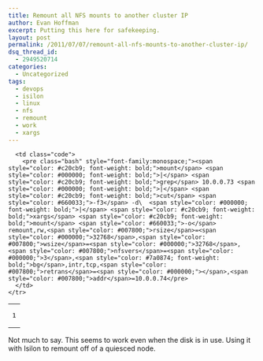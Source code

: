 ```yaml
---
title: Remount all NFS mounts to another cluster IP
author: Evan Hoffman
excerpt: Putting this here for safekeeping.
layout: post
permalink: /2011/07/07/remount-all-nfs-mounts-to-another-cluster-ip/
dsq_thread_id:
  - 2949520714
categories:
  - Uncategorized
tags:
  - devops
  - isilon
  - linux
  - nfs
  - remount
  - work
  - xargs
---
```

<div class="wp_syntax">
  <table>
    <tr>
      <td class="line_numbers">
        <pre>1
</pre>
      </td>
      
      <td class="code">
        <pre class="bash" style="font-family:monospace;"><span style="color: #c20cb9; font-weight: bold;">mount</span> <span style="color: #000000; font-weight: bold;">|</span> <span style="color: #c20cb9; font-weight: bold;">grep</span> 10.0.0.73 <span style="color: #000000; font-weight: bold;">|</span> <span style="color: #c20cb9; font-weight: bold;">cut</span> <span style="color: #660033;">-f3</span> -d\  <span style="color: #000000; font-weight: bold;">|</span> <span style="color: #c20cb9; font-weight: bold;">xargs</span> <span style="color: #c20cb9; font-weight: bold;">mount</span> <span style="color: #660033;">-o</span> remount,rw,<span style="color: #007800;">rsize</span>=<span style="color: #000000;">32768</span>,<span style="color: #007800;">wsize</span>=<span style="color: #000000;">32768</span>,<span style="color: #007800;">nfsvers</span>=<span style="color: #000000;">3</span>,<span style="color: #7a0874; font-weight: bold;">bg</span>,intr,tcp,<span style="color: #007800;">retrans</span>=<span style="color: #000000;"></span>,<span style="color: #007800;">addr</span>=10.0.0.74</pre>
      </td>
    </tr>
  </table>
</div>

Not much to say. This seems to work even when the disk is in use. Using it with Isilon to remount off of a quiesced node.